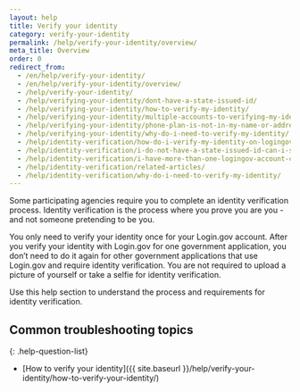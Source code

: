```yaml
---
layout: help
title: Verify your identity
category: verify-your-identity
permalink: /help/verify-your-identity/overview/
meta_title: Overview
order: 0
redirect_from:
  - /en/help/verify-your-identity/
  - /en/help/verify-your-identity/overview/
  - /help/verify-your-identity/
  - /help/verifying-your-identity/dont-have-a-state-issued-id/
  - /help/verifying-your-identity/how-to-verify-my-identity/
  - /help/verifying-your-identity/multiple-accounts-to-verifying-my-identity-for/
  - /help/verifying-your-identity/phone-plan-is-not-in-my-name-or-address/
  - /help/verifying-your-identity/why-do-i-need-to-verify-my-identity/
  - /help/identity-verification/how-do-i-verify-my-identity-on-logingov/
  - /help/identity-verification/i-do-not-have-a-state-issued-id-can-i-still-verify-my-identity/
  - /help/identity-verification/i-have-more-than-one-logingov-account-can-I-verify-my-identity-for-all-of-them/
  - /help/identity-verification/related-articles/
  - /help/identity-verification/why-do-i-need-to-verify-my-identity/
---
```


Some participating agencies require you to complete an identity verification process. Identity verification is the process where you prove you are you - and not someone pretending to be you.

You only need to verify your identity once for your Login.gov account. After you verify your identity with Login.gov for one government application, you don’t need to do it again for other government applications that use Login.gov and require identity verification. You are not required to upload a picture of yourself or take a selfie for identity verification.

Use this help section to understand the process and requirements for identity verification.

## Common troubleshooting topics

{: .help-question-list}
* [How to verify your identity]({{ site.baseurl }}/help/verify-your-identity/how-to-verify-your-identity/)
